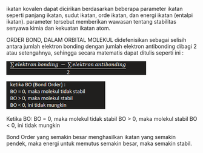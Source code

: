 ikatan kovalen dapat dicirikan berdasarkan beberapa parameter ikatan seperti panjang ikatan, sudut ikatan, orde ikatan, dan energi ikatan (entalpi ikatan). parameter tersebut memberikan wawasan tentang stabilitas senyawa kimia dan kekuatan ikatan atom.

ORDER BOND, DALAM ORBITAL MOLEKUL
didefenisikan sebagai selisih antara jumlah elektron bonding dengan jumlah elektron antibonding dibagi 2 atau setengahnya, sehingga secara matematis dapat ditulis seperti ini :

![e8439fabff70ad5a6745bff15abee0be.png](../../../../_resources/e8439fabff70ad5a6745bff15abee0be.png)

![b4d75b0b8a00b51d7b479de2ddbfb27b.png](../../../../_resources/b4d75b0b8a00b51d7b479de2ddbfb27b.png)

Ketika BO: 
BO = 0, maka molekul tidak stabil
BO >  0, maka molekul stabil
BO < 0, ini tidak mungkin

Bond Order yang semakin besar menghasilkan ikatan yang semakin pendek, maka energi untuk memutus semakin besar, maka semakin stabil.